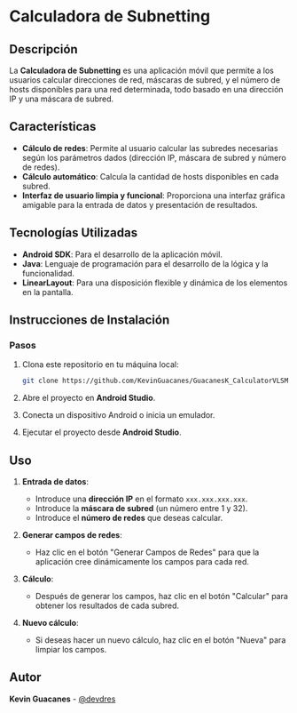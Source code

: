 # Calculadora de Subnetting

## Descripción

La **Calculadora de Subnetting** es una aplicación móvil que permite a los usuarios calcular direcciones de red, máscaras de subred, y el número de hosts disponibles para una red determinada, todo basado en una dirección IP y una máscara de subred.

## Características

- **Cálculo de redes**: Permite al usuario calcular las subredes necesarias según los parámetros dados (dirección IP, máscara de subred y número de redes).
- **Cálculo automático**: Calcula la cantidad de hosts disponibles en cada subred.
- **Interfaz de usuario limpia y funcional**: Proporciona una interfaz gráfica amigable para la entrada de datos y presentación de resultados.

## Tecnologías Utilizadas

- **Android SDK**: Para el desarrollo de la aplicación móvil.
- **Java**: Lenguaje de programación para el desarrollo de la lógica y la funcionalidad.
- **LinearLayout**: Para una disposición flexible y dinámica de los elementos en la pantalla.

## Instrucciones de Instalación

### Pasos

1. Clona este repositorio en tu máquina local:

    ```bash
    git clone https://github.com/KevinGuacanes/GuacanesK_CalculatorVLSM.git
    ```

2. Abre el proyecto en **Android Studio**.

3. Conecta un dispositivo Android o inicia un emulador.

4. Ejecutar el proyecto desde **Android Studio**.

## Uso

1. **Entrada de datos**:
    - Introduce una **dirección IP** en el formato `xxx.xxx.xxx.xxx`.
    - Introduce la **máscara de subred** (un número entre 1 y 32).
    - Introduce el **número de redes** que deseas calcular.
   
2. **Generar campos de redes**:
    - Haz clic en el botón "Generar Campos de Redes" para que la aplicación cree dinámicamente los campos para cada red.
   
3. **Cálculo**:
    - Después de generar los campos, haz clic en el botón "Calcular" para obtener los resultados de cada subred.
   
4. **Nuevo cálculo**:
    - Si deseas hacer un nuevo cálculo, haz clic en el botón "Nueva" para limpiar los campos.

## Autor

**Kevin Guacanes** - [@devdres](https://github.com/KevinGuacanes)
